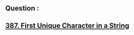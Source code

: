 ## Question : 
<h2> <a href="https://leetcode.com/problems/first-unique-character-in-a-string/">387. First Unique Character in a String</a>
